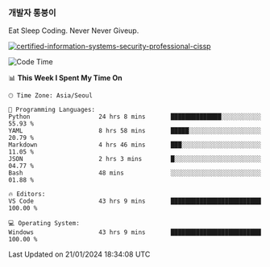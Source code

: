 ### 개발자 통붕이
Eat Sleep Coding.
Never Never Giveup.

[![certified-information-systems-security-professional-cissp](https://user-images.githubusercontent.com/44606727/157613689-acd84ec6-5f8f-4e79-89d9-a8d51f033634.png)](https://www.credly.com/badges/f394a010-85a0-450b-9136-8043af01d71c/public_url)

<!--START_SECTION:waka-->
![Code Time](http://img.shields.io/badge/Code%20Time-2%2C427%20hrs%2053%20mins-blue)

📊 **This Week I Spent My Time On** 

```text
🕑︎ Time Zone: Asia/Seoul

💬 Programming Languages: 
Python                   24 hrs 8 mins       ██████████████░░░░░░░░░░░   55.93 % 
YAML                     8 hrs 58 mins       █████░░░░░░░░░░░░░░░░░░░░   20.79 % 
Markdown                 4 hrs 46 mins       ███░░░░░░░░░░░░░░░░░░░░░░   11.05 % 
JSON                     2 hrs 3 mins        █░░░░░░░░░░░░░░░░░░░░░░░░   04.77 % 
Bash                     48 mins             ░░░░░░░░░░░░░░░░░░░░░░░░░   01.88 % 

🔥 Editors: 
VS Code                  43 hrs 9 mins       █████████████████████████   100.00 % 

💻 Operating System: 
Windows                  43 hrs 9 mins       █████████████████████████   100.00 % 
```


 Last Updated on 21/01/2024 18:34:08 UTC
<!--END_SECTION:waka-->
